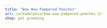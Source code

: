 ```yaml
---
title: "Bow Wow Pampered Pooches"
url: /arkadelphia/bow-wow-pampered-pooches-2/
shop: pet grooming
---
```

